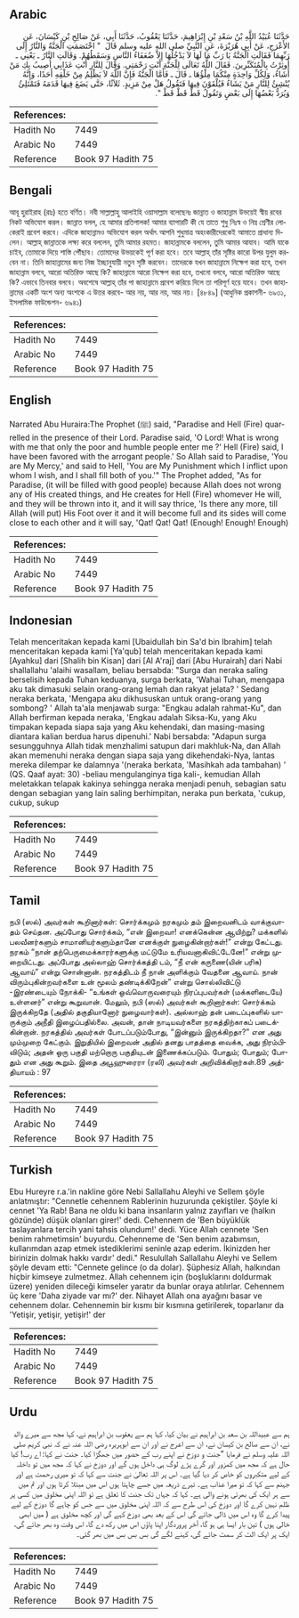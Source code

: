 ## Arabic


<div dir="rtl" lang="ar" style={{fontSize:'larger',backgroundColor:'#f8f9fa',padding:20}}>
حَدَّثَنَا عُبَيْدُ اللَّهِ بْنُ سَعْدِ بْنِ إِبْرَاهِيمَ، حَدَّثَنَا يَعْقُوبُ، حَدَّثَنَا أَبِي، عَنْ صَالِحِ بْنِ كَيْسَانَ، عَنِ الأَعْرَجِ، عَنْ أَبِي هُرَيْرَةَ، عَنِ النَّبِيِّ صلى الله عليه وسلم قَالَ ‏ "‏ اخْتَصَمَتِ الْجَنَّةُ وَالنَّارُ إِلَى رَبِّهِمَا فَقَالَتِ الْجَنَّةُ يَا رَبِّ مَا لَهَا لاَ يَدْخُلُهَا إِلاَّ ضُعَفَاءُ النَّاسِ وَسَقَطُهُمْ‏.‏ وَقَالَتِ النَّارُ ـ يَعْنِي ـ أُوثِرْتُ بِالْمُتَكَبِّرِينَ‏.‏ فَقَالَ اللَّهُ تَعَالَى لِلْجَنَّةِ أَنْتِ رَحْمَتِي‏.‏ وَقَالَ لِلنَّارِ أَنْتِ عَذَابِي أُصِيبُ بِكِ مَنْ أَشَاءُ، وَلِكُلِّ وَاحِدَةٍ مِنْكُمَا مِلْؤُهَا ـ قَالَ ـ فَأَمَّا الْجَنَّةُ فَإِنَّ اللَّهَ لاَ يَظْلِمُ مِنْ خَلْقِهِ أَحَدًا، وَإِنَّهُ يُنْشِئُ لِلنَّارِ مَنْ يَشَاءُ فَيُلْقَوْنَ فِيهَا فَتَقُولُ هَلْ مِنْ مَزِيدٍ‏.‏ ثَلاَثًا، حَتَّى يَضَعَ فِيهَا قَدَمَهُ فَتَمْتَلِئُ وَيُرَدُّ بَعْضُهَا إِلَى بَعْضٍ وَتَقُولُ قَطْ قَطْ قَطْ ‏"‏‏.‏
</div>
<div style={{backgroundColor:'#f8f9fa',padding:20, marginBottom: 10}}><table> <thead> <tr> <th>References:</th> <th></th> </tr> </thead> <tbody><tr><td>Hadith No</td><td>7449</td></tr><tr><td>Arabic No</td><td>7449</td></tr><tr><td>Reference</td><td>Book 97 Hadith 75</td></tr></tbody></table></div>

## Bengali


<div dir="ltr" lang="bn" style={{fontSize:'larger',backgroundColor:'#f8f9fa',padding:20}}>
আবূ হুরাইরাহ (রাঃ) হতে বর্ণিত। নবী সাল্লাল্লাহু আলাইহি ওয়াসাল্লাম বলেছেনঃ জান্নাত ও জাহান্নাম উভয়েই স্বীয় রবের নিকট অভিযোগ করল। জান্নাত বলল, হে আমার প্রতিপালক! আমার ব্যাপারটি কী যে তাতে শুধু নিঃস্ব ও নিম্ন শ্রেণীর লোকেরাই প্রবেশ করবে। এদিকে জাহান্নামও অভিযোগ করল অর্থাৎ আপনি শুধুমাত্র অহংকারীদেরকেই আমাতে প্রাধান্য দিলেন। আল্লাহ্ জান্নাতকে লক্ষ্য করে বললেন, তুমি আমার রহমত। জাহান্নামকে বললেন, তুমি আমার আযাব। আমি যাকে চাইব, তোমাকে দিয়ে শাস্তি পৌঁছাব। তোমাদের উভয়কেই পূর্ণ করা হবে। তবে আল্লাহ্ তাঁর সৃষ্টির কারো উপর যুলুম করবেন না। তিনি জাহান্নামের জন্য নিজ ইচ্ছানুযায়ী নতুন সৃষ্টি করবেন। তাদেরকে যখন জাহান্নামে নিক্ষেপ করা হবে, তখন জাহান্নাম বলবে, আরো অতিরিক্ত আছে কি? জাহান্নামে আরো নিক্ষেপ করা হবে, তখনো বলবে, আরো অতিরিক্ত আছে কি? এভাবে তিনবার বলবে। অবশেষে আল্লাহ্ তাঁর পা জাহান্নামে প্রবেশ করিয়ে দিলে তা পরিপূর্ণ হয়ে যাবে। তখন জাহান্নামের একটি অংশ অন্য অংশকে এ উত্তর করবে- আর নয়, আর নয়, আর নয়। [৪৮৪৯] (আধুনিক প্রকাশনী- ৬৯৩১, ইসলামিক ফাউন্ডেশন- ৬৯৪১)
</div>
<div style={{backgroundColor:'#f8f9fa',padding:20, marginBottom: 10}}><table> <thead> <tr> <th>References:</th> <th></th> </tr> </thead> <tbody><tr><td>Hadith No</td><td>7449</td></tr><tr><td>Arabic No</td><td>7449</td></tr><tr><td>Reference</td><td>Book 97 Hadith 75</td></tr></tbody></table></div>

## English


<div dir="ltr" lang="en" style={{fontSize:'larger',backgroundColor:'#f8f9fa',padding:20}}>
Narrated Abu Huraira:The Prophet (ﷺ) said, "Paradise and Hell (Fire) quarrelled in the presence of their Lord. Paradise said, 'O Lord! What is wrong with me that only the poor and humble people enter me ?' Hell (Fire) said, I have been favored with the arrogant people.' So Allah said to Paradise, 'You are My Mercy,' and said to Hell, 'You are My Punishment which I inflict upon whom I wish, and I shall fill both of you.'" The Prophet added, "As for Paradise, (it will be filled with good people) because Allah does not wrong any of His created things, and He creates for Hell (Fire) whomever He will, and they will be thrown into it, and it will say thrice, 'Is there any more, till Allah (will put) His Foot over it and it will become full and its sides will come close to each other and it will say, 'Qat! Qat! Qat! (Enough! Enough! Enough)
</div>
<div style={{backgroundColor:'#f8f9fa',padding:20, marginBottom: 10}}><table> <thead> <tr> <th>References:</th> <th></th> </tr> </thead> <tbody><tr><td>Hadith No</td><td>7449</td></tr><tr><td>Arabic No</td><td>7449</td></tr><tr><td>Reference</td><td>Book 97 Hadith 75</td></tr></tbody></table></div>

## Indonesian


<div dir="ltr" lang="id" style={{fontSize:'larger',backgroundColor:'#f8f9fa',padding:20}}>
Telah menceritakan kepada kami [Ubaidullah bin Sa'd bin Ibrahim] telah menceritakan kepada kami [Ya'qub] telah menceritakan kepada kami [Ayahku] dari [Shalih bin Kisan] dari [Al A'raj] dari [Abu Hurairah] dari Nabi shallallahu 'alaihi wasallam, beliau bersabda: "Surga dan neraka saling berselisih kepada Tuhan keduanya, surga berkata, 'Wahai Tuhan, mengapa aku tak dimasuki selain orang-orang lemah dan rakyat jelata? ' Sedang neraka berkata, 'Mengapa aku dikhususkan untuk orang-orang yang sombong? ' Allah ta'ala menjawab surga: "Engkau adalah rahmat-Ku", dan Allah berfirman kepada neraka, 'Engkau adalah Siksa-Ku, yang Aku timpakan kepada siapa saja yang Aku kehendaki, dan masing-masing diantara kalian berdua harus dipenuhi.' Nabi bersabda: "Adapun surga sesungguhnya Allah tidak menzhalimi satupun dari makhluk-Na, dan Allah akan memenuhi neraka dengan siapa saja yang dikehendaki-Nya, lantas mereka dilempar ke dalamnya '(neraka berkata, 'Masihkah ada tambahan) ' (QS. Qaaf ayat: 30) -beliau mengulanginya tiga kali-, kemudian Allah meletakkan telapak kakinya sehingga neraka menjadi penuh, sebagian satu dengan sebagian yang lain saling berhimpitan, neraka pun berkata, 'cukup, cukup, sukup
</div>
<div style={{backgroundColor:'#f8f9fa',padding:20, marginBottom: 10}}><table> <thead> <tr> <th>References:</th> <th></th> </tr> </thead> <tbody><tr><td>Hadith No</td><td>7449</td></tr><tr><td>Arabic No</td><td>7449</td></tr><tr><td>Reference</td><td>Book 97 Hadith 75</td></tr></tbody></table></div>

## Tamil


<div dir="ltr" lang="ta" style={{fontSize:'larger',backgroundColor:'#f8f9fa',padding:20}}>
நபி (ஸல்) அவர்கள் கூறினார்கள்: சொர்க்கமும் நரகமும் தம் இறைவனிடம் வாக்குவாதம் செய்தன. அப்போது சொர்க்கம், “என் இறைவா! எனக்கென்ன ஆயிற்று? மக்களில் பலவீனர்களும் சாமானியர்களும்தானே எனக்குள் நுழைகின்றார்கள்!” என்று கேட்டது. நரகம் “நான் தற்பெருமைக்காரர்களுக்கு மட்டுமே உரியவனாகிவிட்டேனே!” என்று முறையிட்டது. அப்போது அல்லாஹ் சொர்க்கத்தி டம், “நீ என் கருணை(யின் பரிசு) ஆவாய்” என்று சொன்னான். நரகத்திடம் நீ நான் அளிக்கும் வேதனை ஆவாய். நான் விரும்புகின்றவர்களை உன் மூலம் தண்டிக்கிறேன்” என்று சொல்லிவிட்டு -இரண்டையும் நோக்கி- “உங்கள் ஒவ்வொருவரையும் நிரப்புபவர்கள் (மக்களிடையே) உள்ளனர்” என்று கூறுவான். மேலும், நபி (ஸல்) அவர்கள் கூறினார்கள்: சொர்க்கம் இருக்கிறதே (அதில் தகுதியானோர் நுழைவார்கள்). அல்லாஹ் தன் படைப்புகளில் யாருக்கும் அநீதி இழைப்பதில்லை. அவன், தான் நாடியவர்களை நரகத்திற்காகப் படைக்கின்றான். நரகத்தில் அவர்கள் போடப்படும்போது, “இன்னும் இருக்கிறதா?” என அது மும்முறை கேட்கும். இறுதியில் இறைவன் அதில் தனது பாதத்தை வைக்க, அது நிரம்பிவிடும்; அதன் ஒரு பகுதி மற்றொரு பகுதியுடன் இணைக்கப்படும். போதும்; போதும்; போதும் என அது கூறும். இதை அபூஹுரைரா (ரலி) அவர்கள் அறிவிக்கிறார்கள்.89 அத்தியாயம் : 97
</div>
<div style={{backgroundColor:'#f8f9fa',padding:20, marginBottom: 10}}><table> <thead> <tr> <th>References:</th> <th></th> </tr> </thead> <tbody><tr><td>Hadith No</td><td>7449</td></tr><tr><td>Arabic No</td><td>7449</td></tr><tr><td>Reference</td><td>Book 97 Hadith 75</td></tr></tbody></table></div>

## Turkish


<div dir="ltr" lang="tr" style={{fontSize:'larger',backgroundColor:'#f8f9fa',padding:20}}>
Ebu Hureyre r.a.'in nakline göre Nebi Sallallahu Aleyhi ve Sellem şöyle anlatmıştır: "Cennetle cehennem Rablerinin huzurunda çekiştiler. Şöyle ki cennet 'Ya Rab! Bana ne oldu ki bana insanların yalnız zayıfları ve (halkın gözünde) düşük olanları girer!' dedi. Cehennem de 'Ben büyüklük taslayanlara tercih yani tahsis olundum!' dedi. Yüce Allah cennete 'Sen benim rahmetimsin' buyurdu. Cehenneme de 'Sen benim azabımsın, kullarımdan azap etmek istediklerimi seninle azap ederim. İkinizden her birinizin dolmak hakkı vardır' dedi." Resulullah Sallallahu Aleyhi ve Sellem şöyle devam etti: "Cennete gelince (o da dolar). Şüphesiz Allah, halkından hiçbir kimseye zulmetmez. Allah cehennem için (boşluklarını doldurmak üzere) yeniden dileceği kimseler yaratır da bunlar oraya atılırlar. Cehennem üç kere 'Daha ziyade var mı?' der. Nihayet Allah ona ayağını basar ve cehennem dolar. Cehennemin bir kısmı bir kısmına getirilerek, toparlanır da 'Yetişir, yetişir, yetişir!' der
</div>
<div style={{backgroundColor:'#f8f9fa',padding:20, marginBottom: 10}}><table> <thead> <tr> <th>References:</th> <th></th> </tr> </thead> <tbody><tr><td>Hadith No</td><td>7449</td></tr><tr><td>Arabic No</td><td>7449</td></tr><tr><td>Reference</td><td>Book 97 Hadith 75</td></tr></tbody></table></div>

## Urdu


<div dir="rtl" lang="ur" style={{fontSize:'larger',backgroundColor:'#f8f9fa',padding:20}}>
ہم سے عبیداللہ بن سعد بن ابراہیم نے بیان کیا، کہا ہم سے یعقوب بن ابراہیم نے، کہا مجھ سے میرے والد نے، ان سے صالح بن کیسان نے، ان سے اعرج نے اور ان سے ابوہریرہ رضی اللہ عنہ نے کہ نبی کریم صلی اللہ علیہ وسلم نے فرمایا ”جنت و دوزخ نے اپنے رب کے حضور میں جھگڑا کیا۔ جنت نے کہا: اے رب! کیا حال ہے کہ مجھ میں کمزور اور گرے پڑے لوگ ہی داخل ہوں گے اور دوزخ نے کہا کہ مجھ میں تو داخلہ کے لیے متکبروں کو خاص کر دیا گیا ہے۔ اس پر اللہ تعالیٰ نے جنت سے کہا کہ تو میری رحمت ہے اور جہنم سے کہا کہ تو میرا عذاب ہے۔ تیرے ذریعہ میں جسے چاہتا ہوں اس میں مبتلا کرتا ہوں اور تم میں سے ہر ایک کی بھرتی ہونے والی ہے۔ کہا کہ جہاں تک جنت کا تعلق ہے تو اللہ اپنی مخلوق میں کسی پر ظلم نہیں کرے گا اور دوزخ کی اس طرح سے کہ اللہ اپنی مخلوق میں سے جس کو چاہے گا دوزخ کے لیے پیدا کرے گا وہ اس میں ڈالی جائے گی اس کے بعد بھی دوزخ کہے گی اور کچھ مخلوق ہے ( میں ابھی خالی ہوں ) تین بار ایسا ہی ہو گا، آخر پروردگار اپنا پاؤں اس میں رکھ دے گا، اس وقت وہ بھر جائے گی، ایک پر ایک الٹ کر سمٹ جائے گی، کہنے لگے گی بس بس بس میں بھر گئی۔
</div>
<div style={{backgroundColor:'#f8f9fa',padding:20, marginBottom: 10}}><table> <thead> <tr> <th>References:</th> <th></th> </tr> </thead> <tbody><tr><td>Hadith No</td><td>7449</td></tr><tr><td>Arabic No</td><td>7449</td></tr><tr><td>Reference</td><td>Book 97 Hadith 75</td></tr></tbody></table></div>